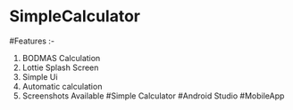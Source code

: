 # SimpleCalculator
#Features :-
1. BODMAS Calculation
2. Lottie Splash Screen
3. Simple Ui
4. Automatic calculation
5. Screenshots Available
#Simple Calculator
#Android Studio
#MobileApp
